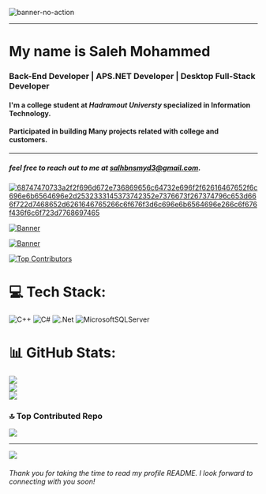 ![banner-no-action](https://github.com/saleh-bin-sumida/saleh-bin-sumida/assets/84684414/11710152-86cf-4f69-808c-de25b4228448) 


 
 ---------------------------------------------------------------------



# My name is Saleh Mohammed
### Back-End Developer | APS.NET Developer | Desktop Full-Stack Developer



#### I'm a college student at *Hadramout Universty* specialized in Information Technology.

 

#### Participated in building Many projects related with college and customers.


-------------------------------------------------------

##### feel free to reach out to me at **salhbnsmyd3@gmail.com**.

[![68747470733a2f2f696d672e736869656c64732e696f2f62616467652f6c696e6b6564696e2d2532333145373742352e7376673f267374796c653d666f722d7468652d6261646765266c6f676f3d6c696e6b6564696e266c6f676f436f6c6f723d7768697465](https://github.com/saleh-bin-sumida/saleh-bin-sumida/assets/84684414/93e836d0-8fd9-42e8-9b40-ecaabf3fdceb)](https://www.linkedin.com/in/saleh-mohammd)


[![Banner](https://github.com/saleh-bin-sumida/saleh-bin-sumida/assets/84684414/3c04d405-93cb-4e89-a975-6073e3f2cda3)](https://drive.google.com/file/d/1MLnBbGQrcuagBScaqJjxItMS3HGFa39x/view?usp=drive_link)

[![Banner](https://cdn.icon-icons.com/icons2/2530/PNG/512/leetcode_button_icon_151892.png)](https://leetcode.com/salehmohammed)  



[![Top Contributors](https://github-readme-stats.vercel.app/api?username=saleh-bin-sumida&repo=saleh-bin-sumida)]([https://github.com/anuraghazra/github-readme-stats](https://user-badge.committers.top/yemen/saleh-bin-sumida))



# 💻 Tech Stack:
![C++](https://img.shields.io/badge/c++-%2300599C.svg?style=for-the-badge&logo=c%2B%2B&logoColor=white) ![C#](https://img.shields.io/badge/c%23-%23239120.svg?style=for-the-badge&logo=csharp&logoColor=white) ![.Net](https://img.shields.io/badge/.NET-5C2D91?style=for-the-badge&logo=.net&logoColor=white) ![MicrosoftSQLServer](https://img.shields.io/badge/Microsoft%20SQL%20Server-CC2927?style=for-the-badge&logo=microsoft%20sql%20server&logoColor=white)
# 📊 GitHub Stats:
![](https://github-readme-stats.vercel.app/api?username=saleh-bin-sumida&theme=dark&hide_border=false&include_all_commits=true&count_private=true)<br/>
![](https://github-readme-streak-stats.herokuapp.com/?user=saleh-bin-sumida&theme=dark&hide_border=false)<br/>
![](https://github-readme-stats.vercel.app/api/top-langs/?username=saleh-bin-sumida&theme=dark&hide_border=false&include_all_commits=true&count_private=true&layout=compact)


### 🔝 Top Contributed Repo
![](https://github-contributor-stats.vercel.app/api?username=saleh-bin-sumida&limit=5&theme=dark&combine_all_yearly_contributions=true)

---
[![](https://visitcount.itsvg.in/api?id=saleh-bin-sumida&icon=0&color=0)](https://visitcount.itsvg.in)




###### Thank you for taking the time to read my profile README. I look forward to connecting with you soon!


